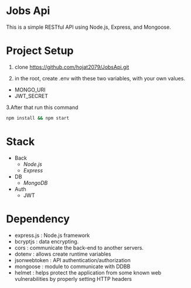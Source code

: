 # Jobs Api
This is a simple RESTful API using Node.js, Express, and Mongoose.

# Project Setup

1. clone https://github.com/hojat2079/JobsApi.git

2. in the root, create .env with these two variables, with your own values.

- MONGO_URI
- JWT_SECRET

3.After that run this command

```bash
npm install && npm start
```


# Stack
* Back
	*  *Node.js*
	*  *Express*
* DB
	*  *MongoDB*
* Auth
	* JWT



# Dependency

- express.js : Node.js framework
- bcryptjs : data encrypting.
- cors : communicate the back-end to another servers.
- dotenv : allows create runtime variables
- jsonwebtoken : API authentication/authorization
- mongoose : module to communicate with DDBB
- helmet : helps protect the application from some known web vulnerabilities by properly setting HTTP headers
